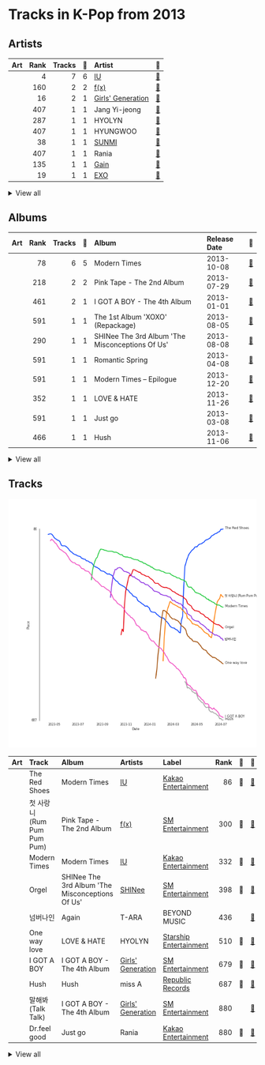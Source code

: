# Tracks in K-Pop from 2013

## Artists

| Art | Rank | Tracks | 💚 | Artist | 🔗 |
|:---|---:|---:|---:|:---|:---|
| <img src="https://i.scdn.co/image/ab6761610000e5ebbd0642ff425698afac5caffd" alt="" width="50" /> | 4 | 7 | 6 | [IU](../../../artists/iu/overview.md) | [🔗](https://open.spotify.com/artist/3HqSLMAZ3g3d5poNaI7GOU) |
| <img src="https://i.scdn.co/image/ab6761610000e5ebe0cc2045ff4e90d12df91cc3" alt="" width="50" /> | 160 | 2 | 2 | [f(x)](../../../artists/f(x)/overview.md) | [🔗](https://open.spotify.com/artist/3wRA5UYoo08BBKJnzyKkpF) |
| <img src="https://i.scdn.co/image/ab6761610000e5eb385df356841aaec34a0914aa" alt="" width="50" /> | 16 | 2 | 1 | [Girls' Generation](../../../artists/girls__generation/overview.md) | [🔗](https://open.spotify.com/artist/0Sadg1vgvaPqGTOjxu0N6c) |
| | 407 | 1 | 1 | Jang Yi-jeong | [🔗](https://open.spotify.com/artist/7nLakaHt1koh5mP4OIVM0F) |
| <img src="https://i.scdn.co/image/ab6761610000e5eb56eabce4db8b2827505eba14" alt="" width="50" /> | 287 | 1 | 1 | HYOLYN | [🔗](https://open.spotify.com/artist/78sJswwVn4P8aEhkF4K6fQ) |
| <img src="https://i.scdn.co/image/ab67616d0000b273d4c12eacfb21d74cd24a97f6" alt="" width="50" /> | 407 | 1 | 1 | HYUNGWOO | [🔗](https://open.spotify.com/artist/6jXDdAv7ki86GPYKb8TLto) |
| <img src="https://i.scdn.co/image/ab6761610000e5ebced85d5f223e7301022a8599" alt="" width="50" /> | 38 | 1 | 1 | [SUNMI](../../../artists/sunmi/overview.md) | [🔗](https://open.spotify.com/artist/6MoXcK2GyGg7FIyxPU5yW6) |
| <img src="https://i.scdn.co/image/ab67616d0000b273cf94646ea8265c485e2708be" alt="" width="50" /> | 407 | 1 | 1 | Rania | [🔗](https://open.spotify.com/artist/5sUKi0QlHVxvsCzmrhJsFO) |
| <img src="https://i.scdn.co/image/ab67616d0000b273e328c250ba600a7e0a48f867" alt="" width="50" /> | 135 | 1 | 1 | [Gain](../../../artists/gain/overview.md) | [🔗](https://open.spotify.com/artist/4R60A85t9mTZzCqJlVswuo) |
| <img src="https://i.scdn.co/image/ab6761610000e5ebaf3c4b988a6fef40843cdc83" alt="" width="50" /> | 19 | 1 | 1 | [EXO](../../../artists/exo/overview.md) | [🔗](https://open.spotify.com/artist/3cjEqqelV9zb4BYE3qDQ4O) |


<details>
<summary>View all</summary>

| Art | Rank | Tracks | 💚 | Artist | 🔗 |
|:---|---:|---:|---:|:---|:---|
| <img src="https://i.scdn.co/image/ab6761610000e5eb5923c0ca32a3cf3a81b34728" alt="" width="50" /> | 58 | 1 | 1 | G-DRAGON | [🔗](https://open.spotify.com/artist/30b9WulBM8sFuBo17nNq9c) |
| <img src="https://i.scdn.co/image/ab67616d0000b2733be3a6a60408608f0d33e3bc" alt="" width="50" /> | 272 | 1 | 1 | SISTAR | [🔗](https://open.spotify.com/artist/2wTLheTmMcFCA4hdY8hZJP) |
| <img src="https://i.scdn.co/image/ab6761610000e5ebe0001b1abdae41d669a446b7" alt="" width="50" /> | 97 | 1 | 1 | [SHINee](../../../artists/shinee/overview.md) | [🔗](https://open.spotify.com/artist/2hRQKC0gqlZGPrmUKbcchR) |
| <img src="https://i.scdn.co/image/ab6761610000e5eb3b93ad49bde5a3655aef95cd" alt="" width="50" /> | 343 | 1 | 1 | miss A | [🔗](https://open.spotify.com/artist/1BEohdSWSBggmO979tzRwW) |
| <img src="https://i.scdn.co/image/ab6761610000e5eb2be82149be3774fa0729a543" alt="" width="50" /> | 151 | 1 | 0 | [TVXQ!](../../../artists/tvxq!/overview.md) | [🔗](https://open.spotify.com/artist/6nVMMEywS5Y4tsHPKx1nIo) |
| <img src="https://i.scdn.co/image/ab6761610000e5eb2399cb22b73eff59dcbc26d5" alt="" width="50" /> | 407 | 1 | 0 | Zion.T | [🔗](https://open.spotify.com/artist/5HenzRvMtSrgtvU16XAoby) |
| <img src="https://i.scdn.co/image/ab6761610000e5eb18b5e84af500dc8efbd5f889" alt="" width="50" /> | 407 | 1 | 0 | Dynamicduo | [🔗](https://open.spotify.com/artist/4nvFFLtv7ZqoTr83387uK4) |
| <img src="https://i.scdn.co/image/ab6761610000e5ebebb34ddba4e4ef87dbb92728" alt="" width="50" /> | 407 | 1 | 0 | Block B | [🔗](https://open.spotify.com/artist/4RnezwRV7VBJUCI1S0AE5u) |
| <img src="https://i.scdn.co/image/ab6761610000e5ebe8787a3a4c0224f2fd670b5b" alt="" width="50" /> | 407 | 1 | 0 | Lee Hyori | [🔗](https://open.spotify.com/artist/4FjoOJAndC0s9ZJUo6VGc5) |
| <img src="https://i.scdn.co/image/ab6761610000e5ebd642648235ebf3460d2d1f6a" alt="" width="50" /> | 25 | 1 | 0 | [BTS](../../../artists/bts/overview.md) | [🔗](https://open.spotify.com/artist/3Nrfpe0tUJi4K4DXYWgMUX) |
| <img src="https://i.scdn.co/image/cd8af1e4b3bcab50bc4457ea1d4bd21bb51654dc" alt="" width="50" /> | 259 | 1 | 0 | T-ARA | [🔗](https://open.spotify.com/artist/1R52cwGf75yTf7I3Q0Irf8) |

</details>


## Albums

| Art | Rank | Tracks | 💚 | Album | Release Date | 🔗 |
|:---|---:|---:|---:|:---|:---|:---|
| <img src="https://i.scdn.co/image/ab67616d0000b2734897a7925914a3a10ce68c31" alt="" width="50" /> | 78 | 6 | 5 | Modern Times | 2013-10-08 | [🔗](https://open.spotify.com/album/2QcuXvQBWv1ZKyQtEhLbFe) |
| <img src="https://i.scdn.co/image/ab67616d0000b2736f7d8c9dcc983839bd746dbc" alt="" width="50" /> | 218 | 2 | 2 | Pink Tape - The 2nd Album | 2013-07-29 | [🔗](https://open.spotify.com/album/62tuEHFtjk3L6Xjdkzyt4z) |
| <img src="https://i.scdn.co/image/ab67616d0000b273fd1f3849aaaf15112389a725" alt="" width="50" /> | 461 | 2 | 1 | I GOT A BOY - The 4th Album | 2013-01-01 | [🔗](https://open.spotify.com/album/3uhihQCm9aSvdJmDXcVrvi) |
| <img src="https://i.scdn.co/image/ab67616d0000b2732795c34a8931367a0916de54" alt="" width="50" /> | 591 | 1 | 1 | The 1st Album 'XOXO' (Repackage) | 2013-08-05 | [🔗](https://open.spotify.com/album/4qduCvpyBL5hGYdBvCvcDA) |
| <img src="https://i.scdn.co/image/ab67616d0000b273b745b509f6c64b8436513a0e" alt="" width="50" /> | 290 | 1 | 1 | SHINee The 3rd Album 'The Misconceptions Of Us' | 2013-08-08 | [🔗](https://open.spotify.com/album/0f0brenHcU2NmUANeix9rN) |
| <img src="https://i.scdn.co/image/ab67616d0000b273d4c12eacfb21d74cd24a97f6" alt="" width="50" /> | 591 | 1 | 1 | Romantic Spring | 2013-04-08 | [🔗](https://open.spotify.com/album/2eMwg6w5Hq171Rfn8RakOj) |
| <img src="https://i.scdn.co/image/ab67616d0000b27315b8cef21bf4482d56c15614" alt="" width="50" /> | 591 | 1 | 1 | Modern Times – Epilogue | 2013-12-20 | [🔗](https://open.spotify.com/album/56MqewtCUq5bplrqEYTVL0) |
| <img src="https://i.scdn.co/image/ab67616d0000b27365414519ff7d939ddfb53c21" alt="" width="50" /> | 352 | 1 | 1 | LOVE & HATE | 2013-11-26 | [🔗](https://open.spotify.com/album/26FsnZOVOJDjKeWUbXuDVG) |
| <img src="https://i.scdn.co/image/ab67616d0000b2733e8729bbf642d44e6e973e2d" alt="" width="50" /> | 591 | 1 | 1 | Just go | 2013-03-08 | [🔗](https://open.spotify.com/album/4rNbLQCtgRSSCvYjk12zX3) |
| <img src="https://i.scdn.co/image/ab67616d0000b273ea4729d0fc9ab5b6f27ed20a" alt="" width="50" /> | 466 | 1 | 1 | Hush | 2013-11-06 | [🔗](https://open.spotify.com/album/01zi2Tsa9ojYgPY5Q08aUb) |


<details>
<summary>View all</summary>

| Art | Rank | Tracks | 💚 | Album | Release Date | 🔗 |
|:---|---:|---:|---:|:---|:---|:---|
| <img src="https://i.scdn.co/image/ab67616d0000b27352d75b524e594fec397a2e88" alt="" width="50" /> | 591 | 1 | 1 | Give It To Me | 2013-06-11 | [🔗](https://open.spotify.com/album/1nErNFyYvHnuCYvfwrMyoz) |
| <img src="https://i.scdn.co/image/ab67616d0000b2733dbdbd0023f1e1c08cd5a6c9" alt="" width="50" /> | 591 | 1 | 1 | COUP D'ETAT | 2013-09-05 | [🔗](https://open.spotify.com/album/4msI9bSfKohOPFic15aLR4) |
| <img src="https://i.scdn.co/image/ab67616d0000b273a916eb5cb60ec476b75fc807" alt="" width="50" /> | 591 | 1 | 1 | 24 Hours | 2013-08-26 | [🔗](https://open.spotify.com/album/4ag4tJmAksjMdxICMV83Aw) |
| <img src="https://i.scdn.co/image/ab67616d0000b273c9c58101394306d8fccaeeb8" alt="" width="50" /> | 591 | 1 | 0 | Very Good | 2013-10-02 | [🔗](https://open.spotify.com/album/5AujjoJ3gAth9YnrIXa7Ww) |
| <img src="https://i.scdn.co/image/ab67616d0000b27397c91b59710371bdbc0138fe" alt="" width="50" /> | 591 | 1 | 0 | SCREAM | 2013-09-04 | [🔗](https://open.spotify.com/album/4wOSe34mYXuiF6lyE0NUDu) |
| <img src="https://i.scdn.co/image/ab67616d0000b273aa0046f64f34c168d3acb760" alt="" width="50" /> | 591 | 1 | 0 | MONOCHROME | 2013-05-21 | [🔗](https://open.spotify.com/album/7Bhg7EOxBASEzLV3U6DnjK) |
| <img src="https://i.scdn.co/image/ab67616d0000b2733d664d05d8acd045fda25608" alt="" width="50" /> | 591 | 1 | 0 | LUCKYNUMBERS | 2013-07-01 | [🔗](https://open.spotify.com/album/4I0RE0MF6b3Hw4Z0iWosxF) |
| <img src="https://i.scdn.co/image/ab67616d0000b273ba2d1a03899ec208eacd5373" alt="" width="50" /> | 313 | 1 | 0 | Again | 2013-10-10 | [🔗](https://open.spotify.com/album/1BZOmY0lS9SsVQNwWqM9nQ) |
| <img src="https://i.scdn.co/image/ab67616d0000b2732666df197eac73ae823e1e67" alt="" width="50" /> | 591 | 1 | 0 | 2 Cool 4 Skool | 2013-06-12 | [🔗](https://open.spotify.com/album/6egaEe9JaULuUCkihSnYlH) |

</details>


## Tracks

![Track score ranking over time](../../../images/playlists/k-pop/2013/tracks_time_series.png)

| Art | Track | Album | Artists | Label | Rank | 💚 | 🔗 |
|:---|:---|:---|:---|:---|---:|:---|:---|
| <img src="https://i.scdn.co/image/ab67616d0000b2734897a7925914a3a10ce68c31" alt="" width="50" /> | The Red Shoes | Modern Times | [IU](../../../artists/iu/overview.md) | [Kakao Entertainment](../../../labels/kakao_entertainment) | 86 | 💚 | [🔗](https://open.spotify.com/track/3atsk5EWI5fNxLMIJnfYfJ) |
| <img src="https://i.scdn.co/image/ab67616d0000b2736f7d8c9dcc983839bd746dbc" alt="" width="50" /> | 첫 사랑니 (Rum Pum Pum Pum) | Pink Tape - The 2nd Album | [f(x)](../../../artists/f(x)/overview.md) | [SM Entertainment](../../../labels/sm_entertainment) | 300 | 💚 | [🔗](https://open.spotify.com/track/22sIPXiQzcPydCC6skPPPq) |
| <img src="https://i.scdn.co/image/ab67616d0000b2734897a7925914a3a10ce68c31" alt="" width="50" /> | Modern Times | Modern Times | [IU](../../../artists/iu/overview.md) | [Kakao Entertainment](../../../labels/kakao_entertainment) | 332 | 💚 | [🔗](https://open.spotify.com/track/38Dwg8OrUClCZl2wzUKrmi) |
| <img src="https://i.scdn.co/image/ab67616d0000b273b745b509f6c64b8436513a0e" alt="" width="50" /> | Orgel | SHINee The 3rd Album 'The Misconceptions Of Us' | [SHINee](../../../artists/shinee/overview.md) | [SM Entertainment](../../../labels/sm_entertainment) | 398 | 💚 | [🔗](https://open.spotify.com/track/5QW673bbf5BnFQcULXUUE5) |
| <img src="https://i.scdn.co/image/ab67616d0000b273ba2d1a03899ec208eacd5373" alt="" width="50" /> | 넘버나인 | Again | T-ARA | BEYOND MUSIC | 436 | | [🔗](https://open.spotify.com/track/7hCQ0E8STlIC4EVgbW5x3h) |
| <img src="https://i.scdn.co/image/ab67616d0000b27365414519ff7d939ddfb53c21" alt="" width="50" /> | One way love | LOVE & HATE | HYOLYN | [Starship Entertainment](../../../labels/starship_entertainment) | 510 | 💚 | [🔗](https://open.spotify.com/track/2UIXAxLWIPM6ALPGCeeXfH) |
| <img src="https://i.scdn.co/image/ab67616d0000b273fd1f3849aaaf15112389a725" alt="" width="50" /> | I GOT A BOY | I GOT A BOY - The 4th Album | [Girls' Generation](../../../artists/girls__generation/overview.md) | [SM Entertainment](../../../labels/sm_entertainment) | 679 | 💚 | [🔗](https://open.spotify.com/track/2WkPfNd237yc0l5KewCDpp) |
| <img src="https://i.scdn.co/image/ab67616d0000b273ea4729d0fc9ab5b6f27ed20a" alt="" width="50" /> | Hush | Hush | miss A | [Republic Records](../../../labels/republic_records) | 687 | 💚 | [🔗](https://open.spotify.com/track/3jb7gznZVfqyMQGJo4hzG2) |
| <img src="https://i.scdn.co/image/ab67616d0000b273fd1f3849aaaf15112389a725" alt="" width="50" /> | 말해봐 (Talk Talk) | I GOT A BOY - The 4th Album | [Girls' Generation](../../../artists/girls__generation/overview.md) | [SM Entertainment](../../../labels/sm_entertainment) | 880 | | [🔗](https://open.spotify.com/track/4fcMeRJFjEbvWagaEJD33A) |
| <img src="https://i.scdn.co/image/ab67616d0000b2733e8729bbf642d44e6e973e2d" alt="" width="50" /> | Dr.feel good | Just go | Rania | [Kakao Entertainment](../../../labels/kakao_entertainment) | 880 | 💚 | [🔗](https://open.spotify.com/track/5bHHIh8rTDH3ukXrdp7lcw) |


<details>
<summary>View all</summary>

| Art | Track | Album | Artists | Label | Rank | 💚 | 🔗 |
|:---|:---|:---|:---|:---|---:|:---|:---|
| <img src="https://i.scdn.co/image/ab67616d0000b273d4c12eacfb21d74cd24a97f6" alt="" width="50" /> | Brunch | Romantic Spring | [Gain](../../../artists/gain/overview.md), HYUNGWOO | Kakao M Corp. | 880 | 💚 | [🔗](https://open.spotify.com/track/5wiWryEZLvo30nopnOEbdJ) |
| <img src="https://i.scdn.co/image/ab67616d0000b273aa0046f64f34c168d3acb760" alt="" width="50" /> | Bad Girls | MONOCHROME | Lee Hyori | [Genie Music Corporation](../../../labels/genie_music_corporation) | 880 | | [🔗](https://open.spotify.com/track/2IrmdHJjwBH1pFIMcTJ1xq) |
| <img src="https://i.scdn.co/image/ab67616d0000b27352d75b524e594fec397a2e88" alt="" width="50" /> | Give it to me | Give It To Me | SISTAR | [Starship Entertainment](../../../labels/starship_entertainment) | 880 | 💚 | [🔗](https://open.spotify.com/track/1t88m8JUlqn9kf0FLmVta5) |
| <img src="https://i.scdn.co/image/ab67616d0000b2732666df197eac73ae823e1e67" alt="" width="50" /> | No More Dream | 2 Cool 4 Skool | [BTS](../../../artists/bts/overview.md) | [BIGHIT MUSIC](../../../labels/bighit_music) | 880 | | [🔗](https://open.spotify.com/track/089PFeXotzDLNQz9NCk6pF) |
| <img src="https://i.scdn.co/image/ab67616d0000b2733d664d05d8acd045fda25608" alt="" width="50" /> | Three Dopeboyz (Feat. Zion.T) | LUCKYNUMBERS | Dynamicduo, Zion.T | [Stone Music Entertainment](../../../labels/stone_music_entertainment) | 880 | | [🔗](https://open.spotify.com/track/74Q5gW006ZD5iIaVYB1EhO) |
| <img src="https://i.scdn.co/image/ab67616d0000b2736f7d8c9dcc983839bd746dbc" alt="" width="50" /> | 미행 (그림자 : Shadow) | Pink Tape - The 2nd Album | [f(x)](../../../artists/f(x)/overview.md) | [SM Entertainment](../../../labels/sm_entertainment) | 880 | 💚 | [🔗](https://open.spotify.com/track/1xbJNPLSTtIWgGTt3Uu4gl) |
| <img src="https://i.scdn.co/image/ab67616d0000b2732795c34a8931367a0916de54" alt="" width="50" /> | Growl | The 1st Album 'XOXO' (Repackage) | [EXO](../../../artists/exo/overview.md) | [SM Entertainment](../../../labels/sm_entertainment) | 880 | 💚 | [🔗](https://open.spotify.com/track/4pi0Elz7B7cLfw37J3bYm9) |
| <img src="https://i.scdn.co/image/ab67616d0000b273a916eb5cb60ec476b75fc807" alt="" width="50" /> | 24 Hours | 24 Hours | [SUNMI](../../../artists/sunmi/overview.md) | [Republic Records](../../../labels/republic_records) | 880 | 💚 | [🔗](https://open.spotify.com/track/4ayWErdGIvSo4o6a3lMVLt) |
| <img src="https://i.scdn.co/image/ab67616d0000b27397c91b59710371bdbc0138fe" alt="" width="50" /> | SCREAM | SCREAM | [TVXQ!](../../../artists/tvxq!/overview.md) | [avex trax](../../../labels/avex_trax) | 880 | | [🔗](https://open.spotify.com/track/7BXpFBu8T1uW4dJLycAM6d) |
| <img src="https://i.scdn.co/image/ab67616d0000b2733dbdbd0023f1e1c08cd5a6c9" alt="" width="50" /> | CROOKED | COUP D'ETAT | G-DRAGON | [YG Entertainment](../../../labels/yg_entertainment) | 880 | 💚 | [🔗](https://open.spotify.com/track/4EwNWRBWdZ6bgvxRHlZ8OO) |
| <img src="https://i.scdn.co/image/ab67616d0000b273c9c58101394306d8fccaeeb8" alt="" width="50" /> | Very Good | Very Good | Block B | [Genie Music Corporation](../../../labels/genie_music_corporation), [Stone Music Entertainment](../../../labels/stone_music_entertainment) | 880 | | [🔗](https://open.spotify.com/track/6svBgFCnXYst3N8OJJ1XAB) |
| <img src="https://i.scdn.co/image/ab67616d0000b2734897a7925914a3a10ce68c31" alt="" width="50" /> | Between the lips (50cm) | Modern Times | [IU](../../../artists/iu/overview.md) | [Kakao Entertainment](../../../labels/kakao_entertainment) | 880 | 💚 | [🔗](https://open.spotify.com/track/5K8D8VKWxLlS9irhfGlIEi) |
| <img src="https://i.scdn.co/image/ab67616d0000b2734897a7925914a3a10ce68c31" alt="" width="50" /> | Havana | Modern Times | [IU](../../../artists/iu/overview.md) | [Kakao Entertainment](../../../labels/kakao_entertainment) | 880 | | [🔗](https://open.spotify.com/track/5tW1WVLeSj61qexZmyb1il) |
| <img src="https://i.scdn.co/image/ab67616d0000b2734897a7925914a3a10ce68c31" alt="" width="50" /> | Love of B | Modern Times | [IU](../../../artists/iu/overview.md) | [Kakao Entertainment](../../../labels/kakao_entertainment) | 880 | 💚 | [🔗](https://open.spotify.com/track/7b3p9nGAWa2fByucNemToA) |
| <img src="https://i.scdn.co/image/ab67616d0000b2734897a7925914a3a10ce68c31" alt="" width="50" /> | Obliviate | Modern Times | [IU](../../../artists/iu/overview.md) | [Kakao Entertainment](../../../labels/kakao_entertainment) | 880 | 💚 | [🔗](https://open.spotify.com/track/2RENeWPEosqVewFaHSNnjT) |
| <img src="https://i.scdn.co/image/ab67616d0000b27315b8cef21bf4482d56c15614" alt="" width="50" /> | Friday (feat.Jang Yi-jeong) | Modern Times – Epilogue | [IU](../../../artists/iu/overview.md), Jang Yi-jeong | [Kakao Entertainment](../../../labels/kakao_entertainment) | 880 | 💚 | [🔗](https://open.spotify.com/track/0GsRx0gPft6RmijIwMsKmG) |

</details>

